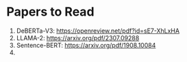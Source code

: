 # Papers to Read

1. DeBERTa-V3: https://openreview.net/pdf?id=sE7-XhLxHA
2. LLAMA-2: https://arxiv.org/pdf/2307.09288
3. Sentence-BERT: https://arxiv.org/pdf/1908.10084
4. 
